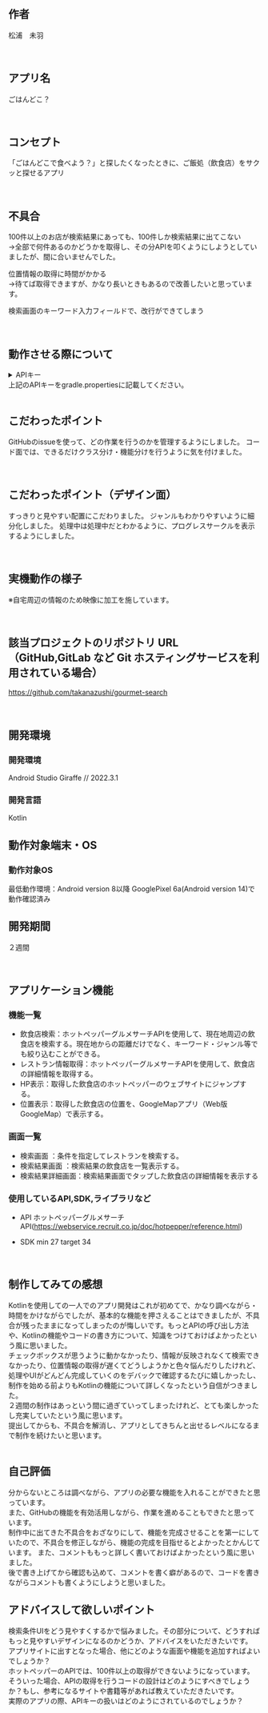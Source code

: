 ## 作者
松浦　未羽

<br>

## アプリ名
ごはんどこ？

<br>

## コンセプト
「ごはんどこで食べよう？」と探したくなったときに、ご飯処（飲食店）をサクッと探せるアプリ

<br>

## 不具合
100件以上のお店が検索結果にあっても、100件しか検索結果に出てこない<br>
→全部で何件あるのかどうかを取得し、その分APIを叩くようにしようとしていましたが、間に合いませんでした。<br>

位置情報の取得に時間がかかる<br>
→待てば取得できますが、かなり長いときもあるので改善したいと思っています。<br>

検索画面のキーワード入力フィールドで、改行ができてしまう<br>

<br>

## 動作させる際について
<details>
<summary>APIキー</summary>
3231469e65052d56
</details>
上記のAPIキーをgradle.propertiesに記載してください。

<br>
<br>

## こだわったポイント
GitHubのissueを使って、どの作業を行うのかを管理するようにしました。
コード面では、できるだけクラス分け・機能分けを行うように気を付けました。

<br>

## こだわったポイント（デザイン面）
すっきりと見やすい配置にこだわりました。
ジャンルもわかりやすいように細分化しました。
処理中は処理中だとわかるように、プログレスサークルを表示するようにしました。

<br>

## 実機動作の様子
※自宅周辺の情報のため映像に加工を施しています。

<br>

## 該当プロジェクトのリポジトリ URL（GitHub,GitLab など Git ホスティングサービスを利用されている場合）
https://github.com/takanazushi/gourmet-search

<br>

## 開発環境
### 開発環境
Android Studio Giraffe // 2022.3.1

### 開発言語
Kotlin

## 動作対象端末・OS
### 動作対象OS
最低動作環境：Android version 8以降
GooglePixel 6a(Android version 14)で動作確認済み

## 開発期間
２週間

<br>

## アプリケーション機能

### 機能一覧
- 飲食店検索：ホットペッパーグルメサーチAPIを使用して、現在地周辺の飲食店を検索する。現在地からの距離だけでなく、キーワード・ジャンル等でも絞り込むことができる。
- レストラン情報取得：ホットペッパーグルメサーチAPIを使用して、飲食店の詳細情報を取得する。
- HP表示：取得した飲食店のホットペッパーのウェブサイトにジャンプする。
- 位置表示：取得した飲食店の位置を、GoogleMapアプリ（Web版GoogleMap）で表示する。

### 画面一覧
- 検索画面 ：条件を指定してレストランを検索する。
- 検索結果画面 ：検索結果の飲食店を一覧表示する。
- 検索結果詳細画面：検索結果画面でタップした飲食店の詳細情報を表示する

### 使用しているAPI,SDK,ライブラリなど
- API
  ホットペッパーグルメサーチAPI(https://webservice.recruit.co.jp/doc/hotpepper/reference.html)

- SDK
  min 27
  target 34

  <br>

## 制作してみての感想
Kotlinを使用しての一人でのアプリ開発はこれが初めてで、かなり調べながら・時間をかけながらでしたが、基本的な機能を押さえることはできましたが、不具合が残ったままになってしまったのが悔しいです。もっとAPIの呼び出し方法や、Kotlinの機能やコードの書き方について、知識をつけておけばよかったという風に思いました。<br>
チェックボックスが思うように動かなかったり、情報が反映されなくて検索できなかったり、位置情報の取得が遅くてどうしようかと色々悩んだりしたけれど、処理やUIがどんどん完成していくのをデバックで確認するたびに嬉しかったし、制作を始める前よりもKotlinの機能について詳しくなったという自信がつきました。<br>
２週間の制作はあっという間に過ぎていってしまったけれど、とても楽しかったし充実していたという風に思います。<br>
提出してからも、不具合を解消し、アプリとしてきちんと出せるレベルになるまで制作を続けたいと思います。<br>
<br>

## 自己評価
分からないところは調べながら、アプリの必要な機能を入れることができたと思っています。<br>
また、GitHubの機能を有効活用しながら、作業を進めることもできたと思っています。<br>
制作中に出てきた不具合をおざなりにして、機能を完成させることを第一にしていたので、不具合を修正しながら、機能の完成を目指せるとよかったとかんじています。
また、コメントももっと詳しく書いておけばよかったという風に思いました。<br>
後で書き上げてから確認も込めて、コメントを書く癖があるので、コードを書きながらコメントも書くようにしようと思いました。<br>

## アドバイスして欲しいポイント
検索条件UIをどう見やすくするかで悩みました。その部分について、どうすればもっと見やすいデザインになるのかどうか、アドバイスをいただきたいです。<br>
アプリサイトに出すとなった場合、他にどのような画面や機能を追加すればよいでしょうか？<br>
ホットペッパーのAPIでは、100件以上の取得ができないようになっています。そういった場合、APIの取得を行うコードの設計はどのようにすべきでしょうか？もし、参考になるサイトや書籍等があれば教えていただきたいです。<br>
実際のアプリの際、APIキーの扱いはどのようにされているのでしょうか？<br>
